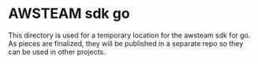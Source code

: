 # AWSTEAM sdk go

This directory is used for a temporary location for the awsteam sdk for go. As pieces are finalized, they will be published in a separate repo so they can be used in other projects. 